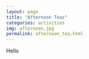 ```yaml
---
layout: page
title: "Afternoon Teas"
categories: activities
img: afternoon.jpg
permalink: afternoon_tea.html
---
```

Hello